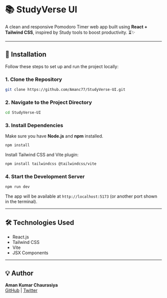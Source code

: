 
# 📚 StudyVerse UI

A clean and responsive Pomodoro Timer web app built using **React + Tailwind CSS**, inspired by Study tools to boost productivity. ⏳✨

---

## 🚀 Installation

Follow these steps to set up and run the project locally:

### 1. Clone the Repository

```bash
git clone https://github.com/Amanc77/StudyVerse-UI.git
```

### 2. Navigate to the Project Directory

```bash
cd StudyVerse-UI
```

### 3. Install Dependencies

Make sure you have **Node.js** and **npm** installed.

```bash
npm install
```

Install Tailwind CSS and Vite plugin:

```bash
npm install tailwindcss @tailwindcss/vite
```

### 4. Start the Development Server

```bash
npm run dev
```

The app will be available at `http://localhost:5173` (or another port shown in the terminal).

---

## 🛠️ Technologies Used

- React.js
- Tailwind CSS
- Vite
- JSX Components

---

## 💡 Author

**Aman Kumar Chaurasiya**  
[GitHub](https://github.com/Amanc77) | [Twitter](https://x.com/Amanc77)
